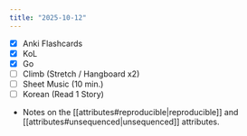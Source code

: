 ```yaml
---
title: "2025-10-12"
---
```


- [x] Anki Flashcards
- [x] KoL
- [x] Go
- [ ] Climb (Stretch / Hangboard x2)
- [ ] Sheet Music (10 min.)
- [ ] Korean (Read 1 Story)

* Notes on the [[attributes#reproducible|reproducible]] and [[attributes#unsequenced|unsequenced]] attributes.